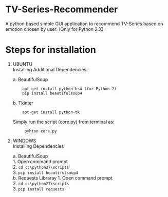 # TV-Series-Recommender
A python based simple GUI application to recommend TV-Series based on emotion chosen by user.
(Only for Python 2.X)

# Steps for installation

1. UBUNTU <br/>
   Installing Additional Dependencies:
   
      a. BeautifulSoup  <br/>
      ```
          apt-get install python-bs4 (for Python 2)
          pip install beautifulsoup4 
     ```
      b. Tkinter  <br/>
      ```
          apt-get install python-tk
      ```
   Simply run the script (core.py) from terminal as:  <br/>
     
      ```
           pyhton core.py  
      ```
2. WINDOWS <br/>
   Installing Dependencies
         
      a. BeautifulSoup <br/>
         1. Open command prompt <br/>
         2. ``` cd c:\python27\scripts ``` <br/>
         3. ``` pip install beautifulsoup4 ``` <br/>
      b. Requests Libraray
         1. Open command prompt <br/>
         2. ``` cd c:\python27\scripts ``` <br/>
         3. ``` pip install requests ``` <br/>
